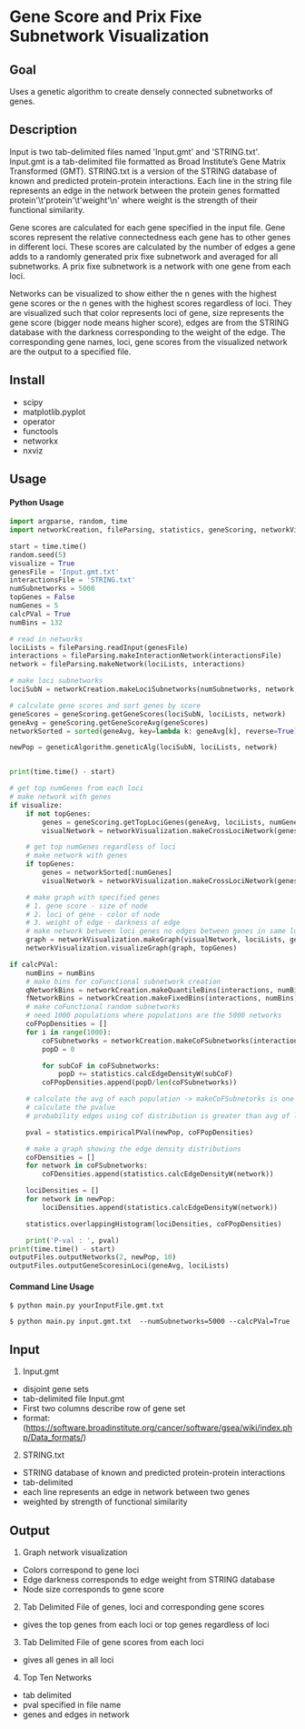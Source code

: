 # Gene Score and Prix Fixe Subnetwork Visualization

## Goal
Uses a genetic algorithm to create densely connected subnetworks of genes.

## Description
Input is two tab-delimited files named 'Input.gmt' and 'STRING.txt'. Input.gmt is a 
tab-delimited file formatted as Broad Institute’s Gene Matrix Transformed (GMT). STRING.txt 
is a version of the STRING database of known and predicted protein-protein interactions. 
Each line in the string file represents an edge in the network between the protein genes 
formatted protein'\t'protein'\t'weight'\n' where weight is the strength of their functional 
similarity. 

Gene scores are calculated for each gene specified in the input file. Gene scores represent the 
relative connectedness each gene has to other genes in different loci. These scores are calculated by
the number of edges a gene adds to a randomly generated prix fixe subnetwork and averaged for all subnetworks.
A prix fixe subnetwork is a network with one gene from each loci.

Networks can be visualized to show either the n genes with the highest gene scores or the n genes with the highest 
scores regardless of loci. They are visualized such that color represents loci of gene, size
represents the gene score (bigger node means higher score), edges are from the STRING database with the darkness
corresponding to the weight of the edge. The corresponding gene names, loci, gene scores from the visualized network 
are the output to a specified file. 


## Install
- scipy
- matplotlib.pyplot
- operator
- functools 
- networkx
- nxviz

## Usage
#### Python Usage
```python
import argparse, random, time
import networkCreation, fileParsing, statistics, geneScoring, networkVisualization, geneticAlgorithm, outputFiles

start = time.time()
random.seed(5)
visualize = True
genesFile = 'Input.gmt.txt'
interactionsFile = 'STRING.txt'
numSubnetworks = 5000
topGenes = False
numGenes = 5
calcPVal = True
numBins = 132

# read in networks
lociLists = fileParsing.readInput(genesFile)
interactions = fileParsing.makeInteractionNetwork(interactionsFile)
network = fileParsing.makeNetwork(lociLists, interactions)

# make loci subnetworks
lociSubN = networkCreation.makeLociSubnetworks(numSubnetworks, network, lociLists)

# calculate gene scores and sort genes by score
geneScores = geneScoring.getGeneScores(lociSubN, lociLists, network)
geneAvg = geneScoring.getGeneScoreAvg(geneScores)
networkSorted = sorted(geneAvg, key=lambda k: geneAvg[k], reverse=True)

newPop = geneticAlgorithm.geneticAlg(lociSubN, lociLists, network)


print(time.time() - start)

# get top numGenes from each loci
# make network with genes
if visualize:
    if not topGenes:
        genes = geneScoring.getTopLociGenes(geneAvg, lociLists, numGenes)
        visualNetwork = networkVisualization.makeCrossLociNetwork(genes, network, lociLists)

    # get top numGenes regardless of loci
    # make network with genes
    if topGenes:
        genes = networkSorted[:numGenes]
        visualNetwork = networkVisualization.makeCrossLociNetwork(genes, network, lociLists)

    # make graph with specified genes
    # 1. gene score - size of node
    # 2. loci of gene - color of node
    # 3. weight of edge - darkness of edge
    # make network between loci genes no edges between genes in same loci
    graph = networkVisualization.makeGraph(visualNetwork, lociLists, geneAvg)
    networkVisualization.visualizeGraph(graph, topGenes)

if calcPVal:
    numBins = numBins
    # make bins for coFunctional subnetwork creation
    qNetworkBins = networkCreation.makeQuantileBins(interactions, numBins)
    fNetworkBins = networkCreation.makeFixedBins(interactions, numBins)
    # make coFunctional random subnetworks
    # need 1000 populations where populations are the 5000 networks
    coFPopDensities = []
    for i in range(1000):
        coFSubnetworks = networkCreation.makeCoFSubnetworks(interactions, qNetworkBins, newPop)
        popD = 0

        for subCoF in coFSubnetworks:
            popD += statistics.calcEdgeDensityW(subCoF)
        coFPopDensities.append(popD/len(coFSubnetworks))

    # calculate the avg of each population -> makeCoFSubnetorks is one population?
    # calculate the pvalue
    # probability edges using cof distribution is greater than avg of loci edged divided by # of random networks

    pval = statistics.empiricalPVal(newPop, coFPopDensities)

    # make a graph showing the edge density distributions
    coFDensities = []
    for network in coFSubnetworks:
        coFDensities.append(statistics.calcEdgeDensityW(network))

    lociDensities = []
    for network in newPop:
        lociDensities.append(statistics.calcEdgeDensityW(network))

    statistics.overlappingHistogram(lociDensities, coFPopDensities)

    print('P-val : ', pval)
print(time.time() - start)
outputFiles.outputNetworks(2, newPop, 10)
outputFiles.outputGeneScoresinLoci(geneAvg, lociLists)
```

#### Command Line Usage
```commandline
$ python main.py yourInputFile.gmt.txt

$ python main.py input.gmt.txt  --numSubnetworks=5000 --calcPVal=True
```

## Input
1. Input.gmt
- disjoint gene sets
- tab-delimited file Input.gmt
- First two columns describe row of gene set
- format: (https://software.broadinstitute.org/cancer/software/gsea/wiki/index.php/Data_formats/)
2. STRING.txt
- STRING database of known and predicted protein-protein interactions
- tab-delimited
- each line represents an edge in network between two genes
- weighted by strength of functional similarity

## Output 
1. Graph network visualization
- Colors correspond to gene loci
- Edge darkness corresponds to edge weight from STRING database
- Node size corresponds to gene score
2. Tab Delimited File of genes, loci and corresponding gene scores
- gives the top genes from each loci or top genes regardless of loci
3. Tab Delimited File of gene scores from each loci
- gives all genes in all loci
4. Top Ten Networks
- tab delimited
- pval specified in file name
- genes and edges in network

